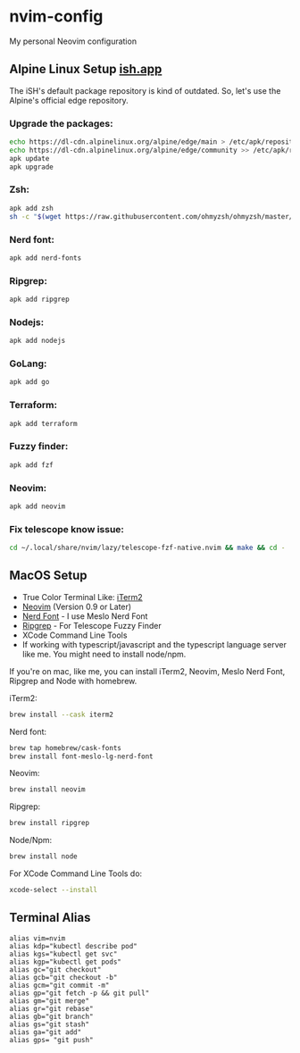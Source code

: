 # nvim-config

My personal Neovim configuration

## Alpine Linux Setup [ish.app](https://ish.app)

The iSH's default package repository is kind of outdated.
So, let's use the Alpine's official edge repository.

### Upgrade the packages:
```bash
echo https://dl-cdn.alpinelinux.org/alpine/edge/main > /etc/apk/repositories
echo https://dl-cdn.alpinelinux.org/alpine/edge/community >> /etc/apk/repositories
apk update
apk upgrade
```

### Zsh:
```bash
apk add zsh
sh -c "$(wget https://raw.githubusercontent.com/ohmyzsh/ohmyzsh/master/tools/install.sh -O -)"
```

### Nerd font:
```bash
apk add nerd-fonts
```

### Ripgrep:
```bash
apk add ripgrep
```

### Nodejs:
```bash
apk add nodejs 
```

### GoLang:
```bash
apk add go
```

### Terraform:
```bash
apk add terraform
```

### Fuzzy finder:
```bash
apk add fzf
```

### Neovim:
```bash
apk add neovim
```

### Fix telescope know issue:
```bash 
cd ~/.local/share/nvim/lazy/telescope-fzf-native.nvim && make && cd -
```

## MacOS Setup

- True Color Terminal Like: [iTerm2](https://iterm2.com/)
- [Neovim](https://neovim.io/) (Version 0.9 or Later)
- [Nerd Font](https://www.nerdfonts.com/) - I use Meslo Nerd Font
- [Ripgrep](https://github.com/BurntSushi/ripgrep) - For Telescope Fuzzy Finder
- XCode Command Line Tools
- If working with typescript/javascript and the typescript language server like me. You might need to install node/npm.

If you're on mac, like me, you can install iTerm2, Neovim, Meslo Nerd Font, Ripgrep and Node with homebrew.

iTerm2:

```bash
brew install --cask iterm2
```

Nerd font:

```bash
brew tap homebrew/cask-fonts
brew install font-meslo-lg-nerd-font
```

Neovim:

```bash
brew install neovim
```

Ripgrep:

```bash
brew install ripgrep
```

Node/Npm:

```bash
brew install node
```

For XCode Command Line Tools do:

```bash
xcode-select --install
```

## Terminal Alias

```
alias vim=nvim
alias kdp="kubectl describe pod"
alias kgs="kubectl get svc"
alias kgp="kubectl get pods"
alias gc="git checkout"
alias gcb="git checkout -b"
alias gcm="git commit -m"
alias gp="git fetch -p && git pull"
alias gm="git merge"
alias gr="git rebase"
alias gb="git branch"
alias gs="git stash"
alias ga="git add"
alias gps= "git push"
```
